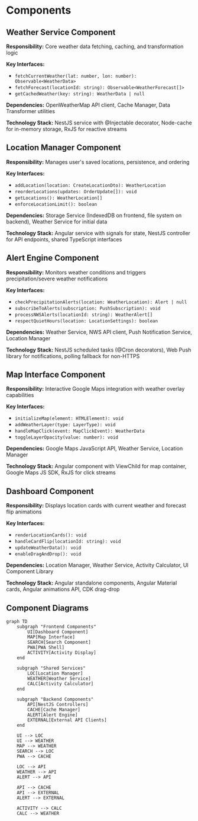 # Components

## Weather Service Component

**Responsibility:** Core weather data fetching, caching, and transformation logic

**Key Interfaces:**
- `fetchCurrentWeather(lat: number, lon: number): Observable<WeatherData>`
- `fetchForecast(locationId: string): Observable<WeatherForecast[]>`
- `getCachedWeather(key: string): WeatherData | null`

**Dependencies:** OpenWeatherMap API client, Cache Manager, Data Transformer utilities

**Technology Stack:** NestJS service with @Injectable decorator, Node-cache for in-memory storage, RxJS for reactive streams

## Location Manager Component

**Responsibility:** Manages user's saved locations, persistence, and ordering

**Key Interfaces:**
- `addLocation(location: CreateLocationDto): WeatherLocation`
- `reorderLocations(updates: OrderUpdate[]): void`
- `getLocations(): WeatherLocation[]`
- `enforceLocationLimit(): boolean`

**Dependencies:** Storage Service (IndexedDB on frontend, file system on backend), Weather Service for initial data

**Technology Stack:** Angular service with signals for state, NestJS controller for API endpoints, shared TypeScript interfaces

## Alert Engine Component

**Responsibility:** Monitors weather conditions and triggers precipitation/severe weather notifications

**Key Interfaces:**
- `checkPrecipitationAlerts(location: WeatherLocation): Alert | null`
- `subscribeToAlerts(subscription: PushSubscription): void`
- `processNWSAlerts(locationId: string): WeatherAlert[]`
- `respectQuietHours(location: LocationSettings): boolean`

**Dependencies:** Weather Service, NWS API client, Push Notification Service, Location Manager

**Technology Stack:** NestJS scheduled tasks (@Cron decorators), Web Push library for notifications, polling fallback for non-HTTPS

## Map Interface Component

**Responsibility:** Interactive Google Maps integration with weather overlay capabilities

**Key Interfaces:**
- `initializeMap(element: HTMLElement): void`
- `addWeatherLayer(type: LayerType): void`
- `handleMapClick(event: MapClickEvent): WeatherData`
- `toggleLayerOpacity(value: number): void`

**Dependencies:** Google Maps JavaScript API, Weather Service, Location Manager

**Technology Stack:** Angular component with ViewChild for map container, Google Maps JS SDK, RxJS for click streams

## Dashboard Component

**Responsibility:** Displays location cards with current weather and forecast flip animations

**Key Interfaces:**
- `renderLocationCards(): void`
- `handleCardFlip(locationId: string): void`
- `updateWeatherData(): void`
- `enableDragAndDrop(): void`

**Dependencies:** Location Manager, Weather Service, Activity Calculator, UI Component Library

**Technology Stack:** Angular standalone components, Angular Material cards, Angular animations API, CDK drag-drop

## Component Diagrams

```mermaid
graph TD
    subgraph "Frontend Components"
        UI[Dashboard Component]
        MAP[Map Interface]
        SEARCH[Search Component]
        PWA[PWA Shell]
        ACTIVITY[Activity Display]
    end
    
    subgraph "Shared Services"
        LOC[Location Manager]
        WEATHER[Weather Service]
        CALC[Activity Calculator]
    end
    
    subgraph "Backend Components"
        API[NestJS Controllers]
        CACHE[Cache Manager]
        ALERT[Alert Engine]
        EXTERNAL[External API Clients]
    end
    
    UI --> LOC
    UI --> WEATHER
    MAP --> WEATHER
    SEARCH --> LOC
    PWA --> CACHE
    
    LOC --> API
    WEATHER --> API
    ALERT --> API
    
    API --> CACHE
    API --> EXTERNAL
    ALERT --> EXTERNAL
    
    ACTIVITY --> CALC
    CALC --> WEATHER
```
